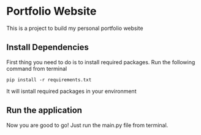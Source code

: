 
# Portfolio Website

This is a project to build my personal portfolio website

## Install Dependencies
First thing you need to do is to install required packages. Run the following command from terminal 

```
pip install -r requirements.txt
```
It will isntall required packages in your environment

## Run the application
Now you are good to go! Just run the main.py file from terminal.